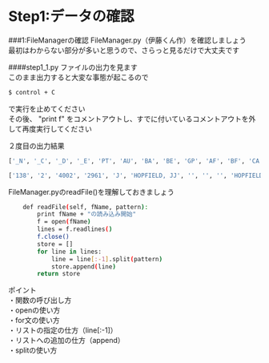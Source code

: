 # Step1:データの確認

###1:FileManagerの確認
FileManager.py（伊藤くん作）を確認しましょう  
最初はわからない部分が多いと思うので、さらっと見るだけで大丈夫です  

####step1\_1.py
ファイルの出力を見ます  
このまま出力すると大変な事態が起こるので  
```sh
$ control + C  
```
で実行を止めてください  
その後、
"print f" をコメントアウトし、すでに付いているコメントアウトを外して再度実行してください  


２度目の出力結果
```sh
['_N', '_C', '_D', '_E', 'PT', 'AU', 'BA', 'BE', 'GP', 'AF', 'BF', 'CA', 'TI', 'SO', 'SE', 'BS', 'LA', 'DT', 'CT', 'CY', 'CL', 'SP', 'HO', 'DE', 'ID', 'AB', 'C1', 'RP', 'EM', 'RI', 'OI', 'FU', 'FX', 'CR', 'NR', 'TC', 'Z9', 'PU', 'PI', 'PA', 'SN', 'EI', 'BN', 'J9', 'JI', 'PD', 'PY', 'VL', 'IS', 'PN', 'SU', 'SI', 'MA', 'BP', 'EP', 'AR', 'DI', 'D2', 'PG', 'WC', 'SC', 'GA', 'UT', 'PM']

['138', '2', '4002', '2961', 'J', 'HOPFIELD, JJ', '', '', '', 'HOPFIELD, JJ', '', '', 'NEURAL NETWORKS AND PHYSICAL SYSTEMS WITH EMERGENT COLLECTIVE COMPUTATIONAL ABILITIES', 'PROCEEDINGS OF THE NATIONAL ACADEMY OF SCIENCES OF THE UNITED STATES OF AMERICA-BIOLOGICAL SCIENCES', ' .............................
```




FileManager.pyのreadFile()を理解しておきましょう  
```sh
    def readFile(self, fName, pattern):
        print fName + "の読み込み開始"
        f = open(fName)
        lines = f.readlines()
        f.close()
        store = []
        for line in lines:
            line = line[:-1].split(pattern)
            store.append(line)
        return store
```
ポイント  
・関数の呼び出し方  
・openの使い方  
・for文の使い方  
・リストの指定の仕方（line[:-1]）  
・リストへの追加の仕方（append）  
・splitの使い方  




